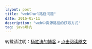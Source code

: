 ```yaml
---
layout: post
title: "web中url路径问题"
date: 2016-05-11 
description: "web中资源路径的获取方式"
tag: java填坑 
--- 
```













转载请注明：[杨胜涛的博客](http://magicyst.github.io) » [点击阅读原文](http://magicyst.github.io/2016/06/Develop_Tool/)